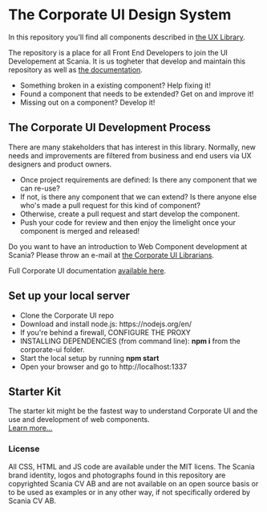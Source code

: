 <h1>The Corporate UI Design System</h1>

<p>In this repository you'll find all components described in <a href="https://scania.github.io/corporate-ui-docs/developer/">the UX Library</a>.</p>
<p>The repository is a place for all Front End Developers to join the UI Developement at Scania. It is us togheter that develop and maintain this repository as well as <a href="https://scania.github.io/corporate-ui-docs/">the documentation</a>.</p>
<ul>
	<li>Something broken in a existing component? Help fixing it!</li>
	<li>Found a component that needs to be extended? Get on and improve it!</li>
	<li>Missing out on a component? Develop it!</li>
</ul>

<h2>The Corporate UI Development Process</h2>
<p>There are many stakeholders that has interest in this library. Normally, new needs and improvements are filtered from business and end users via UX designers and product owners.</p>
<ul>
	<li>Once project requirements are defined: Is there any component that we can re-use?</li>
	<li>If not, is there any component that we can extend? Is there anyone else who's made a pull request for this kind of component?</li>
	<li>Otherwise, create a pull request and start develop the component.</li>
	<li>Push your code for review and then enjoy the limelight once your component is merged and released!</li>
</ul>

<p>Do you want to have an introduction to Web Component development at Scania? Please throw an e-mail at <a href="mailto:corporate-ui@scania.com">the Corporate UI Librarians</a>.</p>

<p>Full Corporate UI documentation <a href="https://scania.github.io/corporate-ui-docs/">available here</a>.</p>

<h2>Set up your local server</h2>
<ul>
<li>Clone the Corporate UI repo</li>
<li>Download and install node.js: https://nodejs.org/en/</li>
<li>If you're behind a firewall, CONFIGURE THE PROXY
<li>INSTALLING DEPENDENCIES (from command line): <b>npm i</b> from the corporate-ui folder.</li>
<li>Start the local setup by running <b>npm start</b></li>
<li>Open your browser and go to http://localhost:1337</li>
</ul>
<h2>Starter Kit</h2>
<p>The starter kit might be the fastest way to understand Corporate UI and the use and development of web components.
<br>
<a href="https://github.com/scania/corporate-ui/tree/master/demo/examples/starter-kit">Learn more...</a>


<h3>License</h3>
<p>All CSS, HTML and JS code are available under the MIT licens. The Scania brand identity, logos and photographs found in this repository are copyrighted Scania CV AB and are not available on an open source basis or to be used as examples or in any other way, if not specifically ordered by Scania CV AB.</p>

